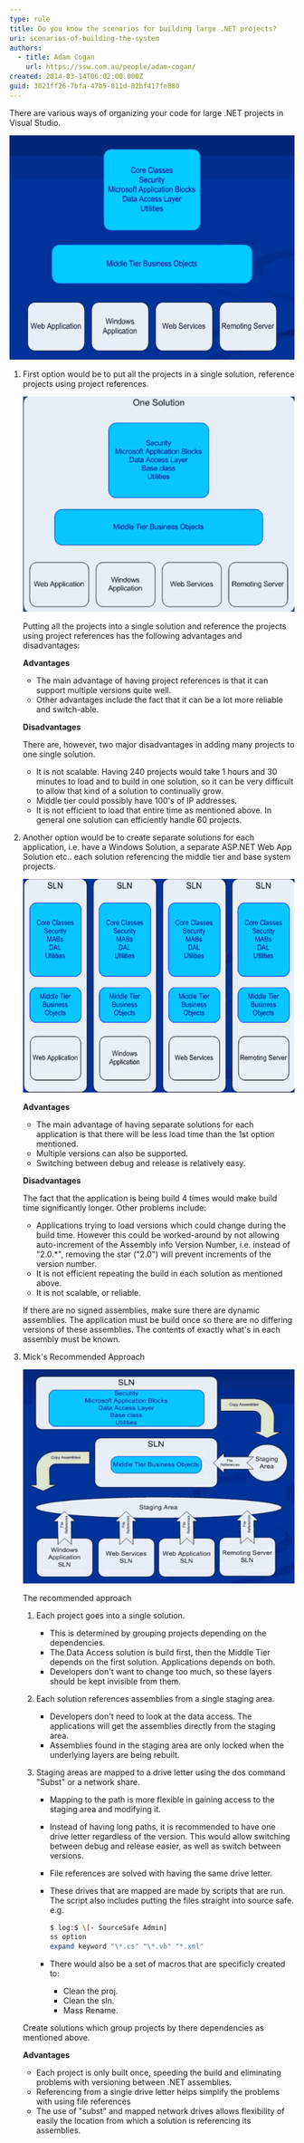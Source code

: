 ```yaml
---
type: rule
title: Do you know the scenarios for building large .NET projects?
uri: scenarios-of-building-the-system
authors:
  - title: Adam Cogan
    url: https://ssw.com.au/people/adam-cogan/
created: 2014-03-14T06:02:00.000Z
guid: 3021ff26-7bfa-47b5-811d-82bf417fe880
---
```


There are various ways of organizing your code for large .NET projects in Visual Studio.

<!--endintro-->

![Figure: The common scenario of a Large Project](betterlargedotnet_scenario.gif)

1. First option would be to put all the projects in a single solution, reference projects using project references.

   ![Figure: Option 1 - All projects in one single solution](betterlargedotnet_scenario1.gif)

   Putting all the projects into a single solution and reference the projects using project references has the following advantages and disadvantages:

   **Advantages**

   * The main advantage of having project references is that it can support multiple versions quite well.
   * Other advantages include the fact that it can be a lot more reliable and switch-able.

   **Disadvantages**

   There are, however, two major disadvantages in adding many projects to one single solution.

   * It is not scalable. Having 240 projects would take 1 hours and 30 minutes to load and to build in one solution, so it can be very difficult to allow that kind of a solution to continually grow.
   * Middle tier could possibly have 100's of IP addresses.
   * It is not efficient to load that entire time as mentioned above. In general one solution can efficiently handle 60 projects.

2. Another option would be to create separate solutions for each application, i.e. have a Windows Solution, a separate ASP.NET Web App Solution etc.. each solution referencing the middle tier and base system projects.

   ![Figure: Option 2 - Every application with its own solution](betterlargedotnet_scenario2.gif)

   **Advantages**

   * The main advantage of having separate solutions for each application is that there will be less load time than the 1st option mentioned.
   * Multiple versions can also be supported.
   * Switching between debug and release is relatively easy.

   **Disadvantages**

   The fact that the application is being build 4 times would make build time significantly longer. Other problems include:

   * Applications trying to load versions which could change during the build time. However this could be worked-around by not allowing auto-increment of the Assembly info Version Number, i.e. instead of "2.0.*", removing the star ("2.0") will prevent increments of the version number.
   * It is not efficient repeating the build in each solution as mentioned above.
   * It is not scalable, or reliable.

   If there are no signed assemblies, make sure there are dynamic assemblies. The application must be build once so there are no differing versions of these assemblies. The contents of exactly what's in each assembly must be known.

3. Mick's Recommended Approach

   ![Figure: Option 3 - Using Staging Areas](betterlargedotnet_scenario3.gif)

   The recommended approach

   1. Each project goes into a single solution.

      * This is determined by grouping projects depending on the dependencies.
      * The Data Access solution is build first, then the Middle Tier depends on the first solution. Applications depends on both.
      * Developers don't want to change too much, so these layers should be kept invisible from them.
   2. Each solution references assemblies from a single staging area.

      * Developers don't need to look at the data access. The applications will get the assemblies directly from the staging area.
      * Assemblies found in the staging area are only locked when the underlying layers are being rebuilt.
   3. Staging areas are mapped to a drive letter using the dos command "Subst" or a network share.

      * Mapping to the path is more flexible in gaining access to the staging area and modifying it.
      * Instead of having long paths, it is recommended to have one drive letter regardless of the version. This would allow switching between debug and release easier, as well as switch between versions.
      * File references are solved with having the same drive letter.
      * These drives that are mapped are made by scripts that are run. The script also includes putting the files straight into source safe. e.g.

        ```bash
        $ log:$ \[- SourceSafe Admin]
        ss option
        expand keyword "\*.cs" "\*.vb" "*.xml"
        ```
      * There would also be a set of macros that are specificly created to:

        * Clean the proj.
        * Clean the sln.
        * Mass Rename.

   Create solutions which group projects by there dependencies as mentioned above.

   **Advantages**

   * Each project is only built once, speeding the build and eliminating problems with versioning between .NET assemblies.
   * Referencing from a single drive letter helps simplify the problems with using file references
   * The use of "subst" and mapped network drives allows flexibility of easily the location from which a solution is referencing its assemblies.
